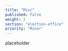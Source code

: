 ```yaml
---
title: "Misc"
published: false
weight: 3
section: "election-office"
priority: "Minor"
---
```

placeholder